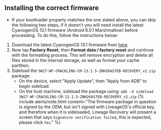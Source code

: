 ## Installing the correct firmware

- If your bootloader property matches the one stated above, you can skip the following two steps, if it doesn't you will need install the latest CyanogenOS 13.1 firmware (Android 6.0.1 Marshmallow) before proceeding. To do this, follow the instructions below:

1. Download the latest CyanogenOS 13.1 firmware from [here](https://androidfilehost.com/?fid=2188818919693770337).
2. Now tap **Factory Reset**, then **Format data / factory reset** and continue with the formatting process. This will remove encryption and delete all files stored in the internal storage, as well as format your cache partition.
3. Sideload the `SW27-WF-CRACKLING-CM-13.1.5-ZNH2KAS7EB-RECOVERY_v2.zip` package:
    * On the device, select "Apply Update", then "Apply from ADB" to begin sideload.
    * On the host machine, sideload the package using: `adb -d sideload SW27-WF-CRACKLING-CM-13.1.5-ZNH2KAS7EB-RECOVERY_v2.zip`
    {% include alerts/note.html content="The firmware package in question is signed by the OEM, but isn't signed with LineageOS's official key, and therefore when it is sideloaded, Lineage Recovery will present a screen that says `Signature verification failed`, this is expected, please click `Yes`." %}
